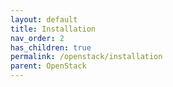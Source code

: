 ```yaml
---
layout: default
title: Installation
nav_order: 2
has_children: true
permalink: /openstack/installation
parent: OpenStack
---
```

